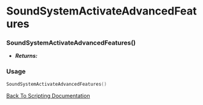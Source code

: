 # SoundSystemActivateAdvancedFeatures

### SoundSystemActivateAdvancedFeatures()
- ***Returns:*** 

### Usage

```Lua
SoundSystemActivateAdvancedFeatures()
```


[Back To Scripting Documentation](../README.md)
